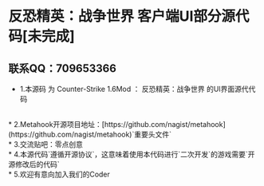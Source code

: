 # 反恐精英：战争世界 客户端UI部分源代码[未完成]
## 联系QQ：709653366
*  1.本源码 为 Counter-Strike 1.6Mod ： 反恐精英：战争世界 的UI界面源代代码
<br>
* 2.Metahook开源项目地址：[https://github.com/nagist/metahook](https://github.com/nagist/metahook)`重要头文件`
<br>
* 3.交流贴吧：零点创意
<br>
* 4.本源代码`遵循开源协议`，这意味着使用本代码进行`二次开发`的游戏需要`开源修改后的代码`
<br>
* 5.欢迎有意向加入我们的Coder
